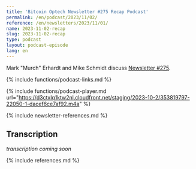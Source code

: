 ```yaml
---
title: 'Bitcoin Optech Newsletter #275 Recap Podcast'
permalink: /en/podcast/2023/11/02/
reference: /en/newsletters/2023/11/01/
name: 2023-11-02-recap
slug: 2023-11-02-recap
type: podcast
layout: podcast-episode
lang: en
---
```

Mark "Murch" Erhardt and Mike Schmidt discuss [Newsletter #275]({{page.reference}}).

{% include functions/podcast-links.md %}

{% include functions/podcast-player.md url="https://d3ctxlq1ktw2nl.cloudfront.net/staging/2023-10-2/353819797-22050-1-dacef6ce7af92.m4a" %}

{% include newsletter-references.md %}

## Transcription

_transcription coming soon_

{% include references.md %}
